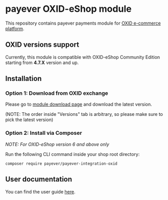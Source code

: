 # payever OXID-eShop module

This repository contains payever payments module for [OXID e-commerce platform](https://www.oxid-esales.com/en/e-commerce-platform/shop-systems/). 

## OXID versions support

Currently, this module is compatible with OXID-eShop Community Edition starting from **4.7.X** version and up.


## Installation

### Option 1: Download from OXID exchange

Please go to [module download page](https://exchange.oxid-esales.com/Order-and-Delivery/Payment/payever-Your-checkout-everywhere-1-1-0-Stable-CE-4-0-x-4-9-x.html#versionTab) and download the latest version. 

(NOTE: The order inside "Versions" tab is arbitrary, so please make sure to pick the latest version)

### Option 2: Install via Composer 

_NOTE: For OXID-eShop version 6 and above only_

Run the following CLI command inside your shop root directory:

```
composer require payever/payever-integration-oxid
```  

## User documentation

You can find the user guide [here](https://support.payever.org/hc/en-us/articles/360023900334-OXID).
